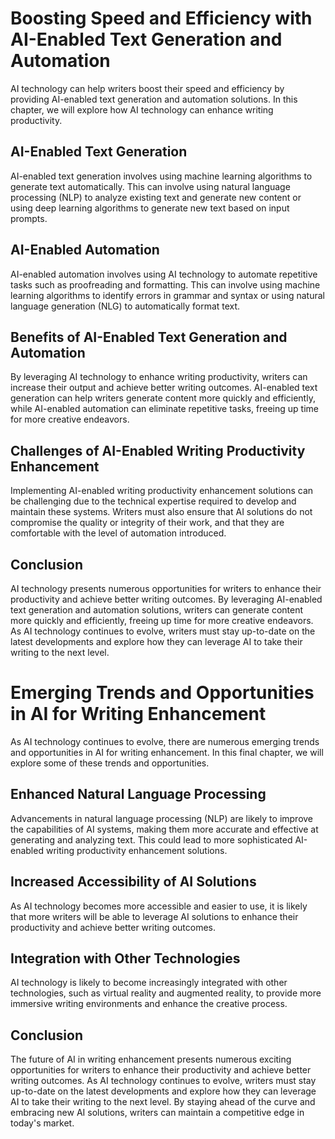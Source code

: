 Boosting Speed and Efficiency with AI-Enabled Text Generation and Automation
============================================================================================================================================================

AI technology can help writers boost their speed and efficiency by providing AI-enabled text generation and automation solutions. In this chapter, we will explore how AI technology can enhance writing productivity.

AI-Enabled Text Generation
--------------------------

AI-enabled text generation involves using machine learning algorithms to generate text automatically. This can involve using natural language processing (NLP) to analyze existing text and generate new content or using deep learning algorithms to generate new text based on input prompts.

AI-Enabled Automation
---------------------

AI-enabled automation involves using AI technology to automate repetitive tasks such as proofreading and formatting. This can involve using machine learning algorithms to identify errors in grammar and syntax or using natural language generation (NLG) to automatically format text.

Benefits of AI-Enabled Text Generation and Automation
-----------------------------------------------------

By leveraging AI technology to enhance writing productivity, writers can increase their output and achieve better writing outcomes. AI-enabled text generation can help writers generate content more quickly and efficiently, while AI-enabled automation can eliminate repetitive tasks, freeing up time for more creative endeavors.

Challenges of AI-Enabled Writing Productivity Enhancement
---------------------------------------------------------

Implementing AI-enabled writing productivity enhancement solutions can be challenging due to the technical expertise required to develop and maintain these systems. Writers must also ensure that AI solutions do not compromise the quality or integrity of their work, and that they are comfortable with the level of automation introduced.

Conclusion
----------

AI technology presents numerous opportunities for writers to enhance their productivity and achieve better writing outcomes. By leveraging AI-enabled text generation and automation solutions, writers can generate content more quickly and efficiently, freeing up time for more creative endeavors. As AI technology continues to evolve, writers must stay up-to-date on the latest developments and explore how they can leverage AI to take their writing to the next level.

Emerging Trends and Opportunities in AI for Writing Enhancement
===================================================================================================================

As AI technology continues to evolve, there are numerous emerging trends and opportunities in AI for writing enhancement. In this final chapter, we will explore some of these trends and opportunities.

Enhanced Natural Language Processing
------------------------------------

Advancements in natural language processing (NLP) are likely to improve the capabilities of AI systems, making them more accurate and effective at generating and analyzing text. This could lead to more sophisticated AI-enabled writing productivity enhancement solutions.

Increased Accessibility of AI Solutions
---------------------------------------

As AI technology becomes more accessible and easier to use, it is likely that more writers will be able to leverage AI solutions to enhance their productivity and achieve better writing outcomes.

Integration with Other Technologies
-----------------------------------

AI technology is likely to become increasingly integrated with other technologies, such as virtual reality and augmented reality, to provide more immersive writing environments and enhance the creative process.

Conclusion
----------

The future of AI in writing enhancement presents numerous exciting opportunities for writers to enhance their productivity and achieve better writing outcomes. As AI technology continues to evolve, writers must stay up-to-date on the latest developments and explore how they can leverage AI to take their writing to the next level. By staying ahead of the curve and embracing new AI solutions, writers can maintain a competitive edge in today's market.
